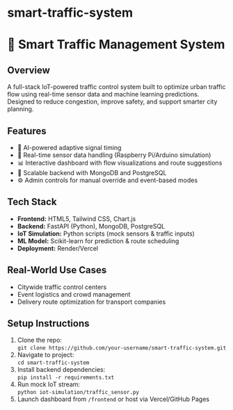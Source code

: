 # smart-traffic-system
# 🚦 Smart Traffic Management System

## Overview
A full-stack IoT-powered traffic control system built to optimize urban traffic flow using real-time sensor data and machine learning predictions. Designed to reduce congestion, improve safety, and support smarter city planning.

## Features
- 🧠 AI-powered adaptive signal timing
- 📡 Real-time sensor data handling (Raspberry Pi/Arduino simulation)
- 📊 Interactive dashboard with flow visualizations and route suggestions
- 📁 Scalable backend with MongoDB and PostgreSQL
- ⚙️ Admin controls for manual override and event-based modes

## Tech Stack
- **Frontend:** HTML5, Tailwind CSS, Chart.js
- **Backend:** FastAPI (Python), MongoDB, PostgreSQL
- **IoT Simulation:** Python scripts (mock sensors & traffic inputs)
- **ML Model:** Scikit-learn for prediction & route scheduling
- **Deployment:** Render/Vercel

## Real-World Use Cases
- Citywide traffic control centers
- Event logistics and crowd management
- Delivery route optimization for transport companies

## Setup Instructions
1. Clone the repo:  
   `git clone https://github.com/your-username/smart-traffic-system.git`
2. Navigate to project:  
   `cd smart-traffic-system`
3. Install backend dependencies:  
   `pip install -r requirements.txt`
4. Run mock IoT stream:  
   `python iot-simulation/traffic_sensor.py`
5. Launch dashboard from `/frontend` or host via Vercel/GitHub Pages



